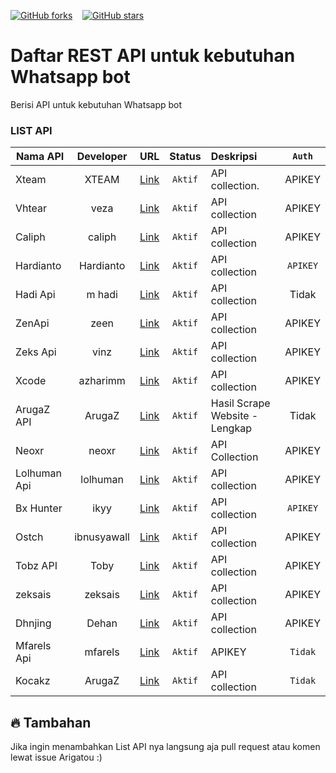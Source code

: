 [![GitHub forks](https://img.shields.io/github/forks/inirey/API-COLLECTION?style=social)](https://github.com/inirey/API-COLLECTION/network) &nbsp;&nbsp; [![GitHub stars](https://img.shields.io/github/stars/inirey/API-COLLECTION?style=social)](https://github.com/inirey/API-COLLECTION/stargazers)

# Daftar REST API untuk kebutuhan Whatsapp bot

Berisi API untuk kebutuhan Whatsapp bot

### LIST API

| Nama API        | Developer | URL | Status  | Deskripsi | `Auth` |
| --------------- |:---------:|:---:|:-------:|:----------|:------:|
| Xteam | XTEAM | [Link](https://xteam.xyz) | `Aktif` | API collection. | APIKEY |
| Vhtear | veza | [Link](https://vhtear.com) | `Aktif` | API collection | APIKEY |
| Caliph | caliph | [Link](https://caliph71.xyz) | `Aktif` | API collection | APIKEY |
| Hardianto | Hardianto | [Link](https://hardianto.xyz) | `Aktif` | API collection | `APIKEY` |
| Hadi Api | m hadi | [Link](https://hadi-api.herokuapp.com/api) | `Aktif` | API collection | Tidak |
| ZenApi | zeen | [Link](https://zenzapi.xyz) | `Aktif` | API collection | APIKEY |
| Zeks Api | vinz | [Link](https://zeks.me) | `Aktif` | API collection | APIKEY |
| Xcode | azharimm | [Link](https://api-xcoders.xyz/) | `Aktif` | API collection | APIKEY |
| ArugaZ API | ArugaZ | [Link](https://restfulapi.my.id/arugaz) | `Aktif` | Hasil Scrape Website - Lengkap | Tidak |
| Neoxr | neoxr | [Link](https://api.neoxr.eu.org) | `Aktif` | API Collection | APIKEY |
| Lolhuman Api| lolhuman | [Link](https://api.lolhuman.xyz) | `Aktif` | API collection | APIKEY |
| Bx Hunter | ikyy | [Link](https://bx-hunter.herokuapp.com) | `Aktif` | API collection | `APIKEY` |
| Ostch | ibnusyawall | [Link](https://ostch.herokuapp.com) | `Aktif` | API collection | APIKEY |
| Tobz API | Toby | [Link](https://tobz-api.herokuapp.com) | `Aktif` | API collection | APIKEY |
| zeksais | zeksais | [Link](http://zekais-api.herokuapp.com) | `Aktif` | API collection | APIKEY |
| Dhnjing | Dehan | [Link](https://dhnjing.xyz) | `Aktif` | API collection | APIKEY |
| Mfarels Api | mfarels | [Link](https://www.mfarels.id) | `Aktif` | APIKEY | `Tidak` |
| Kocakz | ArugaZ | [Link](https://kocakz.herokuapp.com) | `Aktif` | API collection | `Tidak` |

## :fire: Tambahan

Jika ingin menambahkan List API nya langsung aja pull request atau komen lewat issue Arigatou :)
